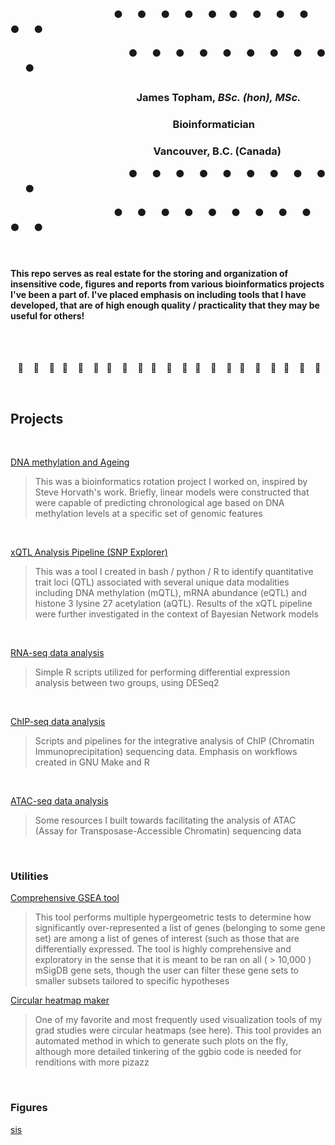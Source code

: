 &nbsp;&nbsp;&nbsp;&nbsp;&nbsp;&nbsp;&nbsp;&nbsp;&nbsp;&nbsp;&nbsp;&nbsp;&nbsp;&nbsp;&nbsp;&nbsp;&nbsp;&nbsp;&nbsp;&nbsp;&nbsp;&nbsp;&nbsp;&nbsp;&nbsp;&nbsp;&nbsp;&nbsp;&nbsp;&nbsp;&nbsp;&nbsp;&nbsp;&nbsp;&nbsp;&nbsp;&nbsp;&nbsp;&nbsp;&nbsp;&nbsp;&nbsp;:black_circle:&nbsp;&nbsp;&nbsp;&nbsp;&nbsp;&nbsp;:black_circle:&nbsp;&nbsp;&nbsp;&nbsp;&nbsp;&nbsp;:black_circle:&nbsp;&nbsp;&nbsp;&nbsp;&nbsp;&nbsp;:black_circle:&nbsp;&nbsp;&nbsp;&nbsp;&nbsp;&nbsp;:black_circle:&nbsp;&nbsp;&nbsp;&nbsp;&nbsp;:black_circle:&nbsp;&nbsp;&nbsp;&nbsp;&nbsp;&nbsp;:black_circle:&nbsp;&nbsp;&nbsp;&nbsp;&nbsp;&nbsp;:black_circle:&nbsp;&nbsp;&nbsp;&nbsp;&nbsp;&nbsp;:black_circle:&nbsp;&nbsp;&nbsp;&nbsp;&nbsp;&nbsp;:black_circle:&nbsp;&nbsp;&nbsp;&nbsp;&nbsp;&nbsp;:black_circle:

&nbsp;&nbsp;&nbsp;&nbsp;&nbsp;&nbsp;&nbsp;&nbsp;&nbsp;&nbsp;&nbsp;&nbsp;&nbsp;&nbsp;&nbsp;&nbsp;&nbsp;&nbsp;&nbsp;&nbsp;&nbsp;&nbsp;&nbsp;&nbsp;&nbsp;&nbsp;&nbsp;&nbsp;&nbsp;&nbsp;&nbsp;&nbsp;&nbsp;&nbsp;&nbsp;&nbsp;&nbsp;&nbsp;&nbsp;&nbsp;&nbsp;&nbsp;&nbsp;&nbsp;&nbsp;&nbsp;&nbsp;&nbsp;:black_circle:&nbsp;&nbsp;&nbsp;&nbsp;&nbsp;&nbsp;:black_circle:&nbsp;&nbsp;&nbsp;&nbsp;&nbsp;&nbsp;:black_circle:&nbsp;&nbsp;&nbsp;&nbsp;&nbsp;&nbsp;:black_circle:&nbsp;&nbsp;&nbsp;&nbsp;&nbsp;&nbsp;:black_circle:&nbsp;&nbsp;&nbsp;&nbsp;&nbsp;&nbsp;:black_circle:&nbsp;&nbsp;&nbsp;&nbsp;&nbsp;&nbsp;:black_circle:&nbsp;&nbsp;&nbsp;&nbsp;&nbsp;&nbsp;:black_circle:&nbsp;&nbsp;&nbsp;&nbsp;&nbsp;&nbsp;:black_circle:&nbsp;&nbsp;&nbsp;&nbsp;&nbsp;&nbsp;:black_circle:

### &nbsp;&nbsp;&nbsp;&nbsp;&nbsp;&nbsp;&nbsp;&nbsp;&nbsp;&nbsp;&nbsp;&nbsp;&nbsp;&nbsp;&nbsp;&nbsp;&nbsp;&nbsp;&nbsp;&nbsp;&nbsp;&nbsp;&nbsp;&nbsp;&nbsp;&nbsp;&nbsp;&nbsp;&nbsp;&nbsp;&nbsp;&nbsp;&nbsp;&nbsp;&nbsp;&nbsp;&nbsp;&nbsp;&nbsp;&nbsp;&nbsp;&nbsp;&nbsp;&nbsp;&nbsp;&nbsp;&nbsp;&nbsp;&nbsp;&nbsp;&nbsp;&nbsp;James Topham, *BSc. (hon), MSc.*
### &nbsp;&nbsp;&nbsp;&nbsp;&nbsp;&nbsp;&nbsp;&nbsp;&nbsp;&nbsp;&nbsp;&nbsp;&nbsp;&nbsp;&nbsp;&nbsp;&nbsp;&nbsp;&nbsp;&nbsp;&nbsp;&nbsp;&nbsp;&nbsp;&nbsp;&nbsp;&nbsp;&nbsp;&nbsp;&nbsp;&nbsp;&nbsp;&nbsp;&nbsp;&nbsp;&nbsp;&nbsp;&nbsp;&nbsp;&nbsp;&nbsp;&nbsp;&nbsp;&nbsp;&nbsp;&nbsp;&nbsp;&nbsp;&nbsp;&nbsp;&nbsp;&nbsp;&nbsp;&nbsp;&nbsp;&nbsp;&nbsp;&nbsp;&nbsp;&nbsp;&nbsp;&nbsp;&nbsp;&nbsp;&nbsp;&nbsp;&nbsp;Bioinformatician
### &nbsp;&nbsp;&nbsp;&nbsp;&nbsp;&nbsp;&nbsp;&nbsp;&nbsp;&nbsp;&nbsp;&nbsp;&nbsp;&nbsp;&nbsp;&nbsp;&nbsp;&nbsp;&nbsp;&nbsp;&nbsp;&nbsp;&nbsp;&nbsp;&nbsp;&nbsp;&nbsp;&nbsp;&nbsp;&nbsp;&nbsp;&nbsp;&nbsp;&nbsp;&nbsp;&nbsp;&nbsp;&nbsp;&nbsp;&nbsp;&nbsp;&nbsp;&nbsp;&nbsp;&nbsp;&nbsp;&nbsp;&nbsp;&nbsp;&nbsp;&nbsp;&nbsp;&nbsp;&nbsp;&nbsp;&nbsp;&nbsp;&nbsp;&nbsp;Vancouver, B.C. (Canada)

&nbsp;&nbsp;&nbsp;&nbsp;&nbsp;&nbsp;&nbsp;&nbsp;&nbsp;&nbsp;&nbsp;&nbsp;&nbsp;&nbsp;&nbsp;&nbsp;&nbsp;&nbsp;&nbsp;&nbsp;&nbsp;&nbsp;&nbsp;&nbsp;&nbsp;&nbsp;&nbsp;&nbsp;&nbsp;&nbsp;&nbsp;&nbsp;&nbsp;&nbsp;&nbsp;&nbsp;&nbsp;&nbsp;&nbsp;&nbsp;&nbsp;&nbsp;&nbsp;&nbsp;&nbsp;&nbsp;&nbsp;&nbsp;:black_circle:&nbsp;&nbsp;&nbsp;&nbsp;&nbsp;&nbsp;:black_circle:&nbsp;&nbsp;&nbsp;&nbsp;&nbsp;&nbsp;:black_circle:&nbsp;&nbsp;&nbsp;&nbsp;&nbsp;&nbsp;:black_circle:&nbsp;&nbsp;&nbsp;&nbsp;&nbsp;&nbsp;:black_circle:&nbsp;&nbsp;&nbsp;&nbsp;&nbsp;&nbsp;:black_circle:&nbsp;&nbsp;&nbsp;&nbsp;&nbsp;&nbsp;:black_circle:&nbsp;&nbsp;&nbsp;&nbsp;&nbsp;&nbsp;:black_circle:&nbsp;&nbsp;&nbsp;&nbsp;&nbsp;&nbsp;:black_circle:&nbsp;&nbsp;&nbsp;&nbsp;&nbsp;&nbsp;:black_circle:

&nbsp;&nbsp;&nbsp;&nbsp;&nbsp;&nbsp;&nbsp;&nbsp;&nbsp;&nbsp;&nbsp;&nbsp;&nbsp;&nbsp;&nbsp;&nbsp;&nbsp;&nbsp;&nbsp;&nbsp;&nbsp;&nbsp;&nbsp;&nbsp;&nbsp;&nbsp;&nbsp;&nbsp;&nbsp;&nbsp;&nbsp;&nbsp;&nbsp;&nbsp;&nbsp;&nbsp;&nbsp;&nbsp;&nbsp;&nbsp;&nbsp;&nbsp;:black_circle:&nbsp;&nbsp;&nbsp;&nbsp;&nbsp;&nbsp;:black_circle:&nbsp;&nbsp;&nbsp;&nbsp;&nbsp;&nbsp;:black_circle:&nbsp;&nbsp;&nbsp;&nbsp;&nbsp;&nbsp;:black_circle:&nbsp;&nbsp;&nbsp;&nbsp;&nbsp;&nbsp;:black_circle:&nbsp;&nbsp;&nbsp;&nbsp;&nbsp;&nbsp;:black_circle:&nbsp;&nbsp;&nbsp;&nbsp;&nbsp;&nbsp;:black_circle:&nbsp;&nbsp;&nbsp;&nbsp;&nbsp;&nbsp;:black_circle:&nbsp;&nbsp;&nbsp;&nbsp;&nbsp;&nbsp;:black_circle:&nbsp;&nbsp;&nbsp;&nbsp;&nbsp;&nbsp;:black_circle:&nbsp;&nbsp;&nbsp;&nbsp;&nbsp;&nbsp;:black_circle:

<br>

#### This repo serves as real estate for the storing and organization of insensitive code, figures and reports from various bioinformatics projects I've been a part of. I've placed emphasis on including tools that I have developed, that are of high enough quality / practicality that they may be useful for others!

<br>
<br>

&nbsp;&nbsp; :sheep: &nbsp;&nbsp; :sheep: &nbsp;&nbsp; :sheep:&nbsp;&nbsp; :sheep: &nbsp;&nbsp; :sheep: &nbsp;&nbsp; :sheep:&nbsp;&nbsp; :sheep: &nbsp;&nbsp; :sheep: &nbsp;&nbsp; :sheep:&nbsp;&nbsp; :sheep: &nbsp;&nbsp; :sheep: &nbsp;&nbsp; :sheep:&nbsp;&nbsp; :sheep: &nbsp;&nbsp; :sheep: &nbsp;&nbsp; :sheep:&nbsp;&nbsp; :sheep: &nbsp;&nbsp; :sheep: &nbsp;&nbsp; :sheep:&nbsp;&nbsp; :sheep: &nbsp;&nbsp; :sheep: &nbsp;&nbsp; :sheep:

<br>

## **Projects**
<br>

[DNA methylation and Ageing](https://github.com/jtopham/jtopham_dev/tree/master/projects/DNAmethylation_age/)

> This was a bioinformatics rotation project I worked on,
> inspired by Steve Horvath's work. Briefly, linear
> models were constructed that were capable of predicting
> chronological age based on DNA methylation levels at a 
> specific set of genomic features

<br>

[xQTL Analysis Pipeline (SNP Explorer)](https://github.com/jtopham/jtopham_dev/tree/master/projects/SNP_explorer/)

> This was a tool I created in bash / python / R to identify
> quantitative trait loci (QTL) associated with several
> unique data modalities including DNA methylation (mQTL),
> mRNA abundance (eQTL) and histone 3 lysine 27 acetylation
> (aQTL). Results of the xQTL pipeline were further 
> investigated in the context of Bayesian Network models

<br>

[RNA-seq data analysis](https://github.com/jtopham/jtopham_dev/tree/master/projects/RNAseq_analysis)

> Simple R scripts utilized for performing differential 
> expression analysis between two groups, using DESeq2

<br>

[ChIP-seq data analysis](KMT2D_hypermutation_andSig.md)

> Scripts and pipelines for the integrative analysis of ChIP
> (Chromatin Immunoprecipitation) sequencing data. Emphasis
> on workflows created in GNU Make and R

<br>

[ATAC-seq data analysis](KMT2D_hypermutation_andSig.md)

> Some resources I built towards facilitating the analysis of ATAC
> (Assay for Transposase-Accessible Chromatin) sequencing data

<br>

### **Utilities**

[Comprehensive GSEA tool](KMT2D_hypermutation_andSig.md)

> This tool performs multiple hypergeometric tests to 
> determine how significantly over-represented a list
> of genes (belonging to some gene set) are among a
> list of genes of interest (such as those that are
> differentially expressed. The tool is highly comprehensive
> and exploratory in the sense that it is meant to be
> ran on all ( > 10,000 ) mSigDB gene sets, though the
> user can filter these gene sets to smaller subsets
> tailored to specific hypotheses

[Circular heatmap maker](KMT2D_hypermutation_andSig.md)

> One of my favorite and most frequently used visualization
> tools of my grad studies were circular heatmaps (see here).
> This tool provides an automated method in which to generate
> such plots on the fly, although more detailed tinkering of
> the ggbio code is needed for renditions with more pizazz

<br>

### **Figures**

[sis](httopham/Marra_Thesis/blob/master/scripts/TCGA_DEA_GSEA_analysis.R)


